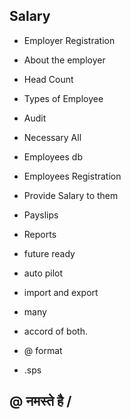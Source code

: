 ## Salary

 - Employer Registration
 - About the employer
 - Head Count
 - Types of Employee
 - Audit
 - Necessary All
 - Employees db
 - Employees Registration
 - Provide Salary to them
 - Payslips
 - Reports
 - future ready
 - auto pilot
 - import and export
 - many

 - accord of both.
 - @ format
  - .sps

## @ नमस्ते है /
<!---
word forms: plural salaries. variable noun. A salary is the money that someone is paid each month by their employer, especially when they are in a profession such as teaching, law, or medicine.

What are different types of salary?

Three types of salary

1. Net Salary: Simply speaking, this is the salary you get in your hands and thus also sometimes called an in-hand salary.
2. Gross salary: This is the salary which is shown in the payslip.
3. CTC: CTC or cost-to-company is the total monetary benefits provided by the employer for the complete financial year.
--->
